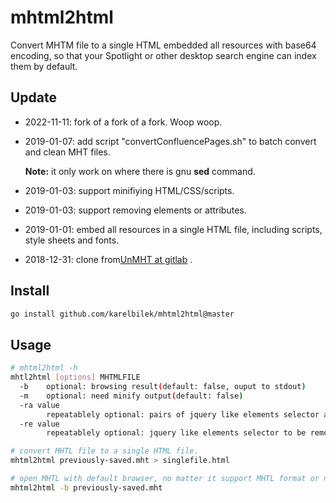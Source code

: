 # mhtml2html

Convert MHTM file to a single HTML embedded all resources with base64 encoding, so that your Spotlight or other desktop search engine can index them by default.

## Update
 
- 2022-11-11: fork of a fork of a fork. Woop woop.

- 2019-01-07: add script "convertConfluencePages.sh" to batch convert and clean MHT files.

  **Note:** it only work on where there is gnu **sed** command.

- 2019-01-03: support minifiying HTML/CSS/scripts. 

- 2019-01-03: support removing elements or attributes.

- 2019-01-01: embed all resources in a single HTML file, including scripts, style sheets and fonts.

- 2018-12-31: clone from[UnMHT at gitlab](https://gitlab.com/opennota/unmht) .

## Install

``` BASH
go install github.com/karelbilek/mhtml2html@master
```

## Usage

``` BASH
# mhtml2html -h
mhtl2html [options] MHTMLFILE
  -b	optional: browsing result(default: false, ouput to stdout)
  -m	optional: need minify output(default: false)
  -ra value
    	repeatablely optional: pairs of jquery like elements selector and attribute to be removed
  -re value
    	repeatablely optional: jquery like elements selector to be removed

# convert MHTL file to a single HTML file.
mhtml2html previously-saved.mht > singlefile.html

# open MHTL with default browser, no matter it support MHTL format or not.
mhtml2html -b previously-saved.mht 
```

